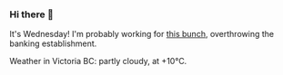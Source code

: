 ### Hi there :wave:

It's Wednesday! I'm probably working for [this bunch](https://github.com/kohofinancial), overthrowing the banking establishment.

Weather in Victoria BC: partly cloudy, at +10°C.
